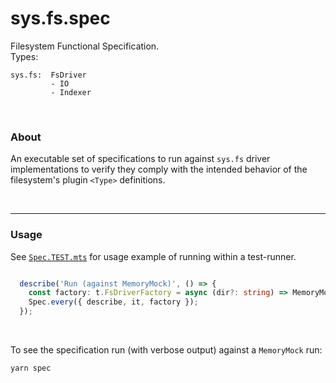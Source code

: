# sys.fs.spec
Filesystem Functional Specification.  
Types:

```
sys.fs:  FsDriver
         - IO
         - Indexer
```


<p>&nbsp;</p>


### About
An executable set of specifications to run against `sys.fs` driver implementations 
to verify they comply with the intended behavior of the filesystem's plugin `<Type>` definitions.


<p>&nbsp;</p>

---

### Usage
See [`Spec.TEST.mts`](/src/Spec.TEST.mts) for usage example of running within a test-runner.


```ts

  describe('Run (against MemoryMock)', () => {
    const factory: t.FsDriverFactory = async (dir?: string) => MemoryMock.create(dir).driver;
    Spec.every({ describe, it, factory });
  });

```

<p>&nbsp;</p>

To see the specification run (with verbose output) against a `MemoryMock` run:


    yarn spec
